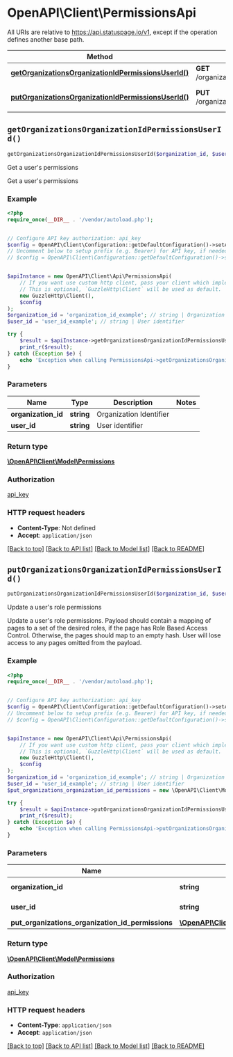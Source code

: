 # OpenAPI\Client\PermissionsApi

All URIs are relative to https://api.statuspage.io/v1, except if the operation defines another base path.

| Method | HTTP request | Description |
| ------------- | ------------- | ------------- |
| [**getOrganizationsOrganizationIdPermissionsUserId()**](PermissionsApi.md#getOrganizationsOrganizationIdPermissionsUserId) | **GET** /organizations/{organization_id}/permissions/{user_id} | Get a user&#39;s permissions |
| [**putOrganizationsOrganizationIdPermissionsUserId()**](PermissionsApi.md#putOrganizationsOrganizationIdPermissionsUserId) | **PUT** /organizations/{organization_id}/permissions/{user_id} | Update a user&#39;s role permissions |


## `getOrganizationsOrganizationIdPermissionsUserId()`

```php
getOrganizationsOrganizationIdPermissionsUserId($organization_id, $user_id): \OpenAPI\Client\Model\Permissions
```

Get a user's permissions

Get a user's permissions

### Example

```php
<?php
require_once(__DIR__ . '/vendor/autoload.php');


// Configure API key authorization: api_key
$config = OpenAPI\Client\Configuration::getDefaultConfiguration()->setApiKey('Authorization', 'YOUR_API_KEY');
// Uncomment below to setup prefix (e.g. Bearer) for API key, if needed
// $config = OpenAPI\Client\Configuration::getDefaultConfiguration()->setApiKeyPrefix('Authorization', 'Bearer');


$apiInstance = new OpenAPI\Client\Api\PermissionsApi(
    // If you want use custom http client, pass your client which implements `GuzzleHttp\ClientInterface`.
    // This is optional, `GuzzleHttp\Client` will be used as default.
    new GuzzleHttp\Client(),
    $config
);
$organization_id = 'organization_id_example'; // string | Organization Identifier
$user_id = 'user_id_example'; // string | User identifier

try {
    $result = $apiInstance->getOrganizationsOrganizationIdPermissionsUserId($organization_id, $user_id);
    print_r($result);
} catch (Exception $e) {
    echo 'Exception when calling PermissionsApi->getOrganizationsOrganizationIdPermissionsUserId: ', $e->getMessage(), PHP_EOL;
}
```

### Parameters

| Name | Type | Description  | Notes |
| ------------- | ------------- | ------------- | ------------- |
| **organization_id** | **string**| Organization Identifier | |
| **user_id** | **string**| User identifier | |

### Return type

[**\OpenAPI\Client\Model\Permissions**](../Model/Permissions.md)

### Authorization

[api_key](../../README.md#api_key)

### HTTP request headers

- **Content-Type**: Not defined
- **Accept**: `application/json`

[[Back to top]](#) [[Back to API list]](../../README.md#endpoints)
[[Back to Model list]](../../README.md#models)
[[Back to README]](../../README.md)

## `putOrganizationsOrganizationIdPermissionsUserId()`

```php
putOrganizationsOrganizationIdPermissionsUserId($organization_id, $user_id, $put_organizations_organization_id_permissions): \OpenAPI\Client\Model\Permissions
```

Update a user's role permissions

Update a user's role permissions. Payload should contain a mapping of pages to a set of the desired roles,                   if the page has Role Based Access Control. Otherwise, the pages should map to an empty hash.                   User will lose access to any pages omitted from the payload.

### Example

```php
<?php
require_once(__DIR__ . '/vendor/autoload.php');


// Configure API key authorization: api_key
$config = OpenAPI\Client\Configuration::getDefaultConfiguration()->setApiKey('Authorization', 'YOUR_API_KEY');
// Uncomment below to setup prefix (e.g. Bearer) for API key, if needed
// $config = OpenAPI\Client\Configuration::getDefaultConfiguration()->setApiKeyPrefix('Authorization', 'Bearer');


$apiInstance = new OpenAPI\Client\Api\PermissionsApi(
    // If you want use custom http client, pass your client which implements `GuzzleHttp\ClientInterface`.
    // This is optional, `GuzzleHttp\Client` will be used as default.
    new GuzzleHttp\Client(),
    $config
);
$organization_id = 'organization_id_example'; // string | Organization Identifier
$user_id = 'user_id_example'; // string | User identifier
$put_organizations_organization_id_permissions = new \OpenAPI\Client\Model\PutOrganizationsOrganizationIdPermissions(); // \OpenAPI\Client\Model\PutOrganizationsOrganizationIdPermissions

try {
    $result = $apiInstance->putOrganizationsOrganizationIdPermissionsUserId($organization_id, $user_id, $put_organizations_organization_id_permissions);
    print_r($result);
} catch (Exception $e) {
    echo 'Exception when calling PermissionsApi->putOrganizationsOrganizationIdPermissionsUserId: ', $e->getMessage(), PHP_EOL;
}
```

### Parameters

| Name | Type | Description  | Notes |
| ------------- | ------------- | ------------- | ------------- |
| **organization_id** | **string**| Organization Identifier | |
| **user_id** | **string**| User identifier | |
| **put_organizations_organization_id_permissions** | [**\OpenAPI\Client\Model\PutOrganizationsOrganizationIdPermissions**](../Model/PutOrganizationsOrganizationIdPermissions.md)|  | |

### Return type

[**\OpenAPI\Client\Model\Permissions**](../Model/Permissions.md)

### Authorization

[api_key](../../README.md#api_key)

### HTTP request headers

- **Content-Type**: `application/json`
- **Accept**: `application/json`

[[Back to top]](#) [[Back to API list]](../../README.md#endpoints)
[[Back to Model list]](../../README.md#models)
[[Back to README]](../../README.md)
